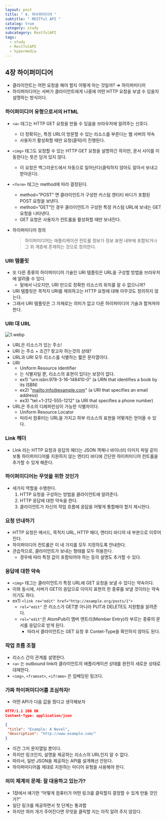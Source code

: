 ```yaml
---
layout: post
title: " 4. 하이퍼미디어 "
subtitle: " RESTful API "
catalog: true
category: study
subcategory: RestfulAPI
tags:
  - study
  - RestfulAPI
  - hypermedia
---
```


## 4장 하이퍼미디어

- 클라이언트는 어떤 요청을 해야 할지 어떻게 아는 것일까? ⇒ 하이퍼미디어
- 하이퍼미디어는 서버가 클라이언트에게 나중에 어떤 HTTP 요청을 보낼 수 있을지 설명하는 방식이다.

### 하이퍼미디어 유형으로서의 HTML

- `<a>` 태그는 HTTP GET 요청을 만들 수 있음을 브라우저에 알려주는 신호다.
    - 더 정확히는, 특정 URL이 방문할 수 있는 리소스를 부른다는 웹 서버의 약속
    - 사용자가 활성화할 때만 요청(클릭)이 진행된다.
- `<img>` 태그도 요청할 수 있는 HTTP GET 요청을 설명하긴 하지만, 문서 사이를 이동한다는 뜻은 담겨 있지 않다.
    - 이 요청은 백그라운드에서 자동으로 일어난다(클릭하지 않아도 알아서 보내고 받아온다).
- `<form>` 태그는 method에 따라 결정된다.
    - method=”POST” 면 클라이언트가 구성한 커스텀 엔티티 바디가 포함된 POST 요청을 보낸다.
    - method=”GET”인 경우 클라이언트가 구성한 특정 커스텀 URL에 보내는 GET 요청을 나타낸다.
    - GET 요청은 사용자가 컨트롤을 활성화할 때만 보내진다.
- 하이퍼미디어 정의
    
    > 하이퍼미디어는 애플리케이션 컨트롤 정보가 정보 표현 내부에 포함되거나 그 위 계층에 존재하는 것으로 정의한다.
    > 

### URI 템플릿

- 또 다른 종류의 하이퍼미디어 기술인 URI 템플릿은 URL을 구성할 방법을 브라우저에 알려줄 수 있다.
    - 밑에서 나오지만, URI 만으로 정확한 리소스의 위치를 알 수 없으니까?
- URI 템플릿은 목적지 URI를 제외하고는 HTTP 요청에 대해 아무것도 정의하지 않는다.
- 그래서 URI 템플릿은 그 자체로는 의미가 없고 다른 하이퍼미디어 기술과 합쳐져야 한다.

### URI 대 URL

![1.webp](https://cdn.jsdelivr.net/gh/junsoopooh/junsoopooh.github.io/img/study/RestfulAPI/240918/1.webp)
- URL은 리소스가 있는 주소!
- URI 는 주소 + 조건? 찾고자 하는것의 상태?
- URL과 URI 모두 리소스를 식별하는 짧은 문자열이다.
- URI
    - Uniform Resource Identifier
    - 는 식별자일 뿐, 리소스의 표현이 있다는 보장이 없다.
    - ex1) "urn:isbn:978-3-16-148410-0" (a URN that identifies a book by its ISBN)
    - ex2) "[mailto:info@example.com](mailto:info@example.com)" (a URI that specifies an email address)
    - ex3) "tel:+1-212-555-1212" (a URI that specifies a phone number)
- URL은 주소의 디레퍼런싱이 가능한 식별자이다.
    - Uniform Resource Locator
    - 따라서 컴퓨터는 URL을 가지고 하부 리소스의 표현을 어떻게든 얻어올 수 있다.

### Link 헤더

- LInk 라는 HTTP 요청과 응답의 헤더는 JSON 객체나 바이너리 이미지 파일 같이 보통 하이퍼미디어를 지원하지 않는 엔티티 바디에 간단한 하이퍼미디어 컨트롤을 추가할 수 있게 해준다.

### 하이퍼미디어는 무엇을 위한 것인가

- 세가지 역할을 수행한다.
    1. HTTP 요청을 구성하는 방법을 클라이언트에 알려준다.
    2. HTTP 응답에 대한 약속을 한다.
    3. 클라이언트가 자신의 작업 흐름에 응답을 어떻게 통합해야 할지 제시한다.

### 요청 안내하기

- HTTP 요청은 메서드, 목적지 URL, HTTP 헤더, 엔티티 바디의 네 부분으로 이루어진다.
- 하이퍼미디어 컨트롤은 이 네 가지를 모두 지정하도록 안내한다.
- 관습적으로, 클라이언트가 보내는 형태를 모두 허용한다.
    - 경우에 따라 특정 값이 포함되어야 하는 등의 설명도 추가할 수 있다.

### 응답에 대한 약속

- `<img>` 태그는 클라이언트가 특정 URL에 GET 요청을 보낼 수 있다는 약속이다.
- 이와 동시에, 서버가 GET의 응답으로 이미지 표현의 한 종류를 보낼 것이라는 약속이기도 하다.
- ex1) `<link re="edit" href="http://example.org/posts/1">`
    - `rel="edit"` 은 리소스가 GET뿐 아니라 PUT과 DELETE도 지원함을 알려준다.
    - `rel="edit"`은 AtomPub이 멤버 엔트리(Member Entry)라 부르는 종류의 문서를 응답으로 받게 된다.
        - 따라서 클라이언트는 GET 요청 후 Contet-Type을 확인하지 않아도 된다.

### 작업 흐름 조절

- 리소스 간의 관계를 설명한다.
- `<a>` 는 outbound link라 클라이언트의 애플리케이션 상태를 완전히 새로운 상태로 대체한다.
- `<img>`, `<framset>`, `<iframe>` 은 임베딩된 링크다.

### 가짜 하이퍼미디어를 조심하자!

- 어떤 API가 다음 값을 줬다고 생각해보자

```json
HTTP/1.1 200 OK
Content-Type: application/json

{
 "title": "Example: A Novel",
 "description": "http://www.example.com/"
}
```

- 이건 그저 문자열일 뿐이다.
- 하지만 링크인지, 설명을 제공하는 리소스의 URL인지 알 수 없다.
- 따라서, 일반 JSON을 제공하는 API를 설계해선 안된다.
- 하이퍼미디어를 제대로 지원하는 미디어 유형을 사용해야 한다.

### 의미 체계의 문제: 잘 대응하고 있는가?

- 1장에서 얘기한 “어떻게 컴퓨터가 어떤 링크를 클릭할지 결정할 수 있게 만들 것인가?”
- 일단 링크를 제공하면서 첫 단계는 통과함
- 하지만 여러 개가 주어진다면 무엇을 클릭할 지는 아직 알려 주지 않았다.